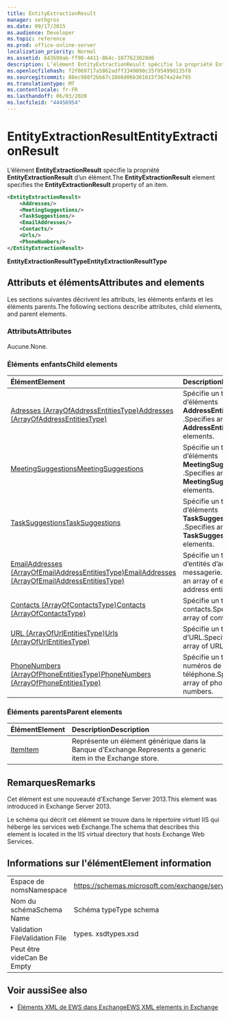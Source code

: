 ```yaml
---
title: EntityExtractionResult
manager: sethgros
ms.date: 09/17/2015
ms.audience: Developer
ms.topic: reference
ms.prod: office-online-server
localization_priority: Normal
ms.assetid: 643b99ab-ff90-4411-864c-1077623028d6
description: L’élément EntityExtractionResult spécifie la propriété EntityExtractionResult d’un élément.
ms.openlocfilehash: f2f069717a5862adff3349090c35f95499d135f8
ms.sourcegitcommit: 88ec988f2bb67c1866d06b361615f3674a24e795
ms.translationtype: MT
ms.contentlocale: fr-FR
ms.lasthandoff: 06/03/2020
ms.locfileid: "44456954"
---
```

# <a name="entityextractionresult"></a><span data-ttu-id="13997-103">EntityExtractionResult</span><span class="sxs-lookup"><span data-stu-id="13997-103">EntityExtractionResult</span></span>

<span data-ttu-id="13997-104">L’élément **EntityExtractionResult** spécifie la propriété **EntityExtractionResult** d’un élément.</span><span class="sxs-lookup"><span data-stu-id="13997-104">The **EntityExtractionResult** element specifies the **EntityExtractionResult** property of an item.</span></span> 
  
```XML
<EntityExtractionResult>
    <Addresses/>
    <MeetingSuggestions/>
    <TaskSuggestions/>
    <EmailAddresses/>
    <Contacts/>
    <Urls/>
    <PhoneNumbers/>
</EntityExtractionResult>
```

 <span data-ttu-id="13997-105">**EntityExtractionResultType**</span><span class="sxs-lookup"><span data-stu-id="13997-105">**EntityExtractionResultType**</span></span>
## <a name="attributes-and-elements"></a><span data-ttu-id="13997-106">Attributs et éléments</span><span class="sxs-lookup"><span data-stu-id="13997-106">Attributes and elements</span></span>

<span data-ttu-id="13997-107">Les sections suivantes décrivent les attributs, les éléments enfants et les éléments parents.</span><span class="sxs-lookup"><span data-stu-id="13997-107">The following sections describe attributes, child elements, and parent elements.</span></span>
  
### <a name="attributes"></a><span data-ttu-id="13997-108">Attributs</span><span class="sxs-lookup"><span data-stu-id="13997-108">Attributes</span></span>

<span data-ttu-id="13997-109">Aucune.</span><span class="sxs-lookup"><span data-stu-id="13997-109">None.</span></span>
  
### <a name="child-elements"></a><span data-ttu-id="13997-110">Éléments enfants</span><span class="sxs-lookup"><span data-stu-id="13997-110">Child elements</span></span>

|<span data-ttu-id="13997-111">**Élément**</span><span class="sxs-lookup"><span data-stu-id="13997-111">**Element**</span></span>|<span data-ttu-id="13997-112">**Description**</span><span class="sxs-lookup"><span data-stu-id="13997-112">**Description**</span></span>|
|:-----|:-----|
|[<span data-ttu-id="13997-113">Adresses (ArrayOfAddressEntitiesType)</span><span class="sxs-lookup"><span data-stu-id="13997-113">Addresses (ArrayOfAddressEntitiesType)</span></span>](addresses-arrayofaddressentitiestype.md) <br/> |<span data-ttu-id="13997-114">Spécifie un tableau d’éléments **AddressEntity** .</span><span class="sxs-lookup"><span data-stu-id="13997-114">Specifies an array of **AddressEntity** elements.</span></span>  <br/> |
|[<span data-ttu-id="13997-115">MeetingSuggestions</span><span class="sxs-lookup"><span data-stu-id="13997-115">MeetingSuggestions</span></span>](meetingsuggestions.md) <br/> |<span data-ttu-id="13997-116">Spécifie un tableau d’éléments **MeetingSuggestion** .</span><span class="sxs-lookup"><span data-stu-id="13997-116">Specifies an array of **MeetingSuggestion** elements.</span></span>  <br/> |
|[<span data-ttu-id="13997-117">TaskSuggestions</span><span class="sxs-lookup"><span data-stu-id="13997-117">TaskSuggestions</span></span>](tasksuggestions.md) <br/> |<span data-ttu-id="13997-118">Spécifie un tableau d’éléments **TaskSuggestion** .</span><span class="sxs-lookup"><span data-stu-id="13997-118">Specifies an array of **TaskSuggestion** elements.</span></span>  <br/> |
|[<span data-ttu-id="13997-119">EmailAddresses (ArrayOfEmailAddressEntitiesType)</span><span class="sxs-lookup"><span data-stu-id="13997-119">EmailAddresses (ArrayOfEmailAddressEntitiesType)</span></span>](emailaddresses-arrayofemailaddressentitiestype.md) <br/> |<span data-ttu-id="13997-120">Spécifie un tableau d’entités d’adresse de messagerie.</span><span class="sxs-lookup"><span data-stu-id="13997-120">Specifies an array of email address entities.</span></span>  <br/> |
|[<span data-ttu-id="13997-121">Contacts (ArrayOfContactsType)</span><span class="sxs-lookup"><span data-stu-id="13997-121">Contacts (ArrayOfContactsType)</span></span>](contacts-arrayofcontactstype.md) <br/> |<span data-ttu-id="13997-122">Spécifie un tableau de contacts.</span><span class="sxs-lookup"><span data-stu-id="13997-122">Specifies an array of contacts.</span></span>  <br/> |
|[<span data-ttu-id="13997-123">URL (ArrayOfUrlEntitiesType)</span><span class="sxs-lookup"><span data-stu-id="13997-123">Urls (ArrayOfUrlEntitiesType)</span></span>](urls-arrayofurlentitiestype.md) <br/> |<span data-ttu-id="13997-124">Spécifie un tableau d’URL.</span><span class="sxs-lookup"><span data-stu-id="13997-124">Specifies an array of URLs.</span></span>  <br/> |
|[<span data-ttu-id="13997-125">PhoneNumbers (ArrayOfPhoneEntitiesType)</span><span class="sxs-lookup"><span data-stu-id="13997-125">PhoneNumbers (ArrayOfPhoneEntitiesType)</span></span>](phonenumbers-arrayofphoneentitiestype.md) <br/> |<span data-ttu-id="13997-126">Spécifie un tableau de numéros de téléphone.</span><span class="sxs-lookup"><span data-stu-id="13997-126">Specifies an array of phone numbers.</span></span>  <br/> |
   
### <a name="parent-elements"></a><span data-ttu-id="13997-127">Éléments parents</span><span class="sxs-lookup"><span data-stu-id="13997-127">Parent elements</span></span>

|<span data-ttu-id="13997-128">**Élément**</span><span class="sxs-lookup"><span data-stu-id="13997-128">**Element**</span></span>|<span data-ttu-id="13997-129">**Description**</span><span class="sxs-lookup"><span data-stu-id="13997-129">**Description**</span></span>|
|:-----|:-----|
|[<span data-ttu-id="13997-130">Item</span><span class="sxs-lookup"><span data-stu-id="13997-130">Item</span></span>](item.md) <br/> |<span data-ttu-id="13997-131">Représente un élément générique dans la Banque d’Exchange.</span><span class="sxs-lookup"><span data-stu-id="13997-131">Represents a generic item in the Exchange store.</span></span>  <br/> |
   
## <a name="remarks"></a><span data-ttu-id="13997-132">Remarques</span><span class="sxs-lookup"><span data-stu-id="13997-132">Remarks</span></span>

<span data-ttu-id="13997-133">Cet élément est une nouveauté d'Exchange Server 2013.</span><span class="sxs-lookup"><span data-stu-id="13997-133">This element was introduced in Exchange Server 2013.</span></span>
  
<span data-ttu-id="13997-134">Le schéma qui décrit cet élément se trouve dans le répertoire virtuel IIS qui héberge les services web Exchange.</span><span class="sxs-lookup"><span data-stu-id="13997-134">The schema that describes this element is located in the IIS virtual directory that hosts Exchange Web Services.</span></span>
  
## <a name="element-information"></a><span data-ttu-id="13997-135">Informations sur l'élément</span><span class="sxs-lookup"><span data-stu-id="13997-135">Element information</span></span>

|||
|:-----|:-----|
|<span data-ttu-id="13997-136">Espace de noms</span><span class="sxs-lookup"><span data-stu-id="13997-136">Namespace</span></span>  <br/> |https://schemas.microsoft.com/exchange/services/2006/types  <br/> |
|<span data-ttu-id="13997-137">Nom du schéma</span><span class="sxs-lookup"><span data-stu-id="13997-137">Schema Name</span></span>  <br/> |<span data-ttu-id="13997-138">Schéma type</span><span class="sxs-lookup"><span data-stu-id="13997-138">Type schema</span></span>  <br/> |
|<span data-ttu-id="13997-139">Validation File</span><span class="sxs-lookup"><span data-stu-id="13997-139">Validation File</span></span>  <br/> |<span data-ttu-id="13997-140">types. xsd</span><span class="sxs-lookup"><span data-stu-id="13997-140">types.xsd</span></span>  <br/> |
|<span data-ttu-id="13997-141">Peut être vide</span><span class="sxs-lookup"><span data-stu-id="13997-141">Can Be Empty</span></span>  <br/> ||
   
## <a name="see-also"></a><span data-ttu-id="13997-142">Voir aussi</span><span class="sxs-lookup"><span data-stu-id="13997-142">See also</span></span>



- [<span data-ttu-id="13997-143">Éléments XML de EWS dans Exchange</span><span class="sxs-lookup"><span data-stu-id="13997-143">EWS XML elements in Exchange</span></span>](ews-xml-elements-in-exchange.md)

